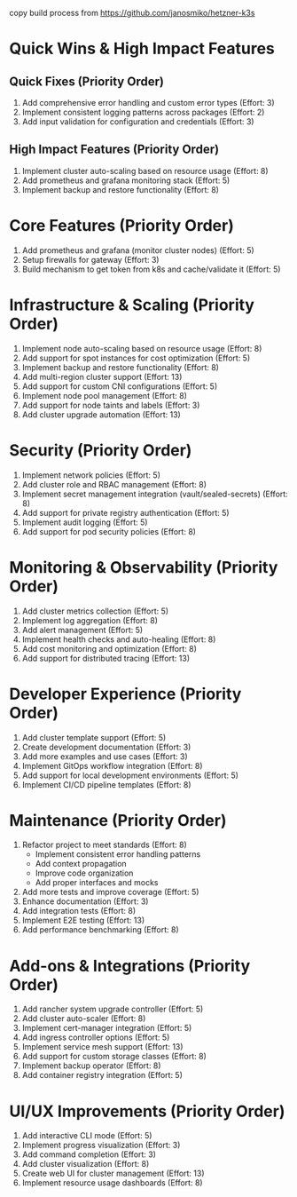 copy build process from https://github.com/janosmiko/hetzner-k3s

# Quick Wins & High Impact Features

## Quick Fixes (Priority Order)

1. Add comprehensive error handling and custom error types (Effort: 3)
2. Implement consistent logging patterns across packages (Effort: 2)
3. Add input validation for configuration and credentials (Effort: 3)

## High Impact Features (Priority Order)

1. Implement cluster auto-scaling based on resource usage (Effort: 8)
2. Add prometheus and grafana monitoring stack (Effort: 5)
3. Implement backup and restore functionality (Effort: 8)

# Core Features (Priority Order)

1. Add prometheus and grafana (monitor cluster nodes) (Effort: 5)
2. Setup firewalls for gateway (Effort: 3)
3. Build mechanism to get token from k8s and cache/validate it (Effort: 5)

# Infrastructure & Scaling (Priority Order)

1. Implement node auto-scaling based on resource usage (Effort: 8)
2. Add support for spot instances for cost optimization (Effort: 5)
3. Implement backup and restore functionality (Effort: 8)
4. Add multi-region cluster support (Effort: 13)
5. Add support for custom CNI configurations (Effort: 5)
6. Implement node pool management (Effort: 8)
7. Add support for node taints and labels (Effort: 3)
8. Add cluster upgrade automation (Effort: 13)

# Security (Priority Order)

1. Implement network policies (Effort: 5)
2. Add cluster role and RBAC management (Effort: 8)
3. Implement secret management integration (vault/sealed-secrets) (Effort: 8)
4. Add support for private registry authentication (Effort: 5)
5. Implement audit logging (Effort: 5)
6. Add support for pod security policies (Effort: 8)

# Monitoring & Observability (Priority Order)

1. Add cluster metrics collection (Effort: 5)
2. Implement log aggregation (Effort: 8)
3. Add alert management (Effort: 5)
4. Implement health checks and auto-healing (Effort: 8)
5. Add cost monitoring and optimization (Effort: 8)
6. Add support for distributed tracing (Effort: 13)

# Developer Experience (Priority Order)

1. Add cluster template support (Effort: 5)
2. Create development documentation (Effort: 3)
3. Add more examples and use cases (Effort: 3)
4. Implement GitOps workflow integration (Effort: 8)
5. Add support for local development environments (Effort: 5)
6. Implement CI/CD pipeline templates (Effort: 8)

# Maintenance (Priority Order)

1. Refactor project to meet standards (Effort: 8)
   - Implement consistent error handling patterns
   - Add context propagation
   - Improve code organization
   - Add proper interfaces and mocks
2. Add more tests and improve coverage (Effort: 5)
3. Enhance documentation (Effort: 3)
4. Add integration tests (Effort: 8)
5. Implement E2E testing (Effort: 13)
6. Add performance benchmarking (Effort: 8)

# Add-ons & Integrations (Priority Order)

1. Add rancher system upgrade controller (Effort: 5)
2. Add cluster auto-scaler (Effort: 8)
3. Implement cert-manager integration (Effort: 5)
4. Add ingress controller options (Effort: 5)
5. Implement service mesh support (Effort: 13)
6. Add support for custom storage classes (Effort: 8)
7. Implement backup operator (Effort: 8)
8. Add container registry integration (Effort: 5)

# UI/UX Improvements (Priority Order)

1. Add interactive CLI mode (Effort: 5)
2. Implement progress visualization (Effort: 3)
3. Add command completion (Effort: 3)
4. Add cluster visualization (Effort: 8)
5. Create web UI for cluster management (Effort: 13)
6. Implement resource usage dashboards (Effort: 8)
